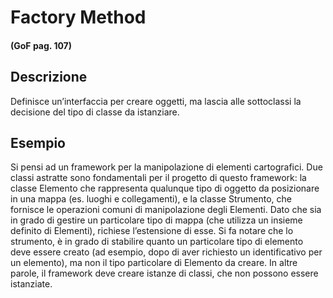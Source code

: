 # Factory Method
#### (GoF pag. 107)

## Descrizione
Definisce un’interfaccia per creare oggetti, ma lascia alle sottoclassi la decisione del tipo di classe da istanziare.

## Esempio
Si pensi ad un framework per la manipolazione di elementi cartografici.
Due classi astratte sono fondamentali per il progetto di questo framework: la classe Elemento che rappresenta qualunque tipo di oggetto da posizionare in una mappa (es. luoghi e collegamenti), e la classe Strumento, che fornisce le operazioni comuni di manipolazione degli Elementi. Dato che sia in grado di gestire un particolare tipo di mappa (che utilizza un insieme definito di Elementi), richiese l’estensione di esse.
Si fa notare che lo strumento, è in grado di stabilire quanto un particolare tipo di elemento deve essere creato (ad esempio, dopo di aver richiesto un identificativo per un elemento), ma non il tipo particolare di Elemento da creare. In altre parole, il framework deve creare istanze di classi, che non possono essere istanziate.
